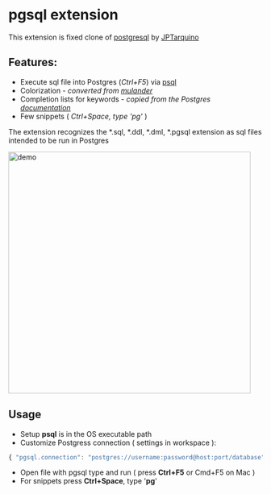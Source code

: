 # pgsql extension

This extension is fixed clone of [postgresql](https://marketplace.visualstudio.com/items?itemName=JPTarquino.postgresql) by [JPTarquino](https://github.com/jptarqu/VSCodeExtension-PostgreSQL)

## Features:
- Execute sql file into Postgres (*Ctrl+F5*) via [psql](https://www.postgresql.org/docs/current/static/app-psql.html)
- Colorization - _converted from [mulander](https://github.com/mulander/postgres.tmbundle)_
- Completion lists for keywords - _copied from the Postgres [documentation](https://www.postgresql.org/docs/current/static/sql-keywords-appendix.html#KEYWORDS-TABLE)_
- Few snippets ( *Ctrl+Space, type 'pg'* )

The extension recognizes the \*.sql, \*.ddl, \*.dml, \*.pgsql extension as sql files intended to be run in Postgres

<img src="https://raw.githubusercontent.com/doublefint/vscode-pgsql/master/client/images/example.gif" alt="demo" style="width:480px;"/>

## Usage

- Setup **psql** is in the OS executable path
- Customize Postgress connection ( settings in workspace ):
```javascript
{ "pgsql.connection": "postgres://username:password@host:port/database" }
```

- Open file with pgsql type and run ( press **Ctrl+F5** or Cmd+F5 on Mac )
- For snippets press **Ctrl+Space**, type '**pg**' 
